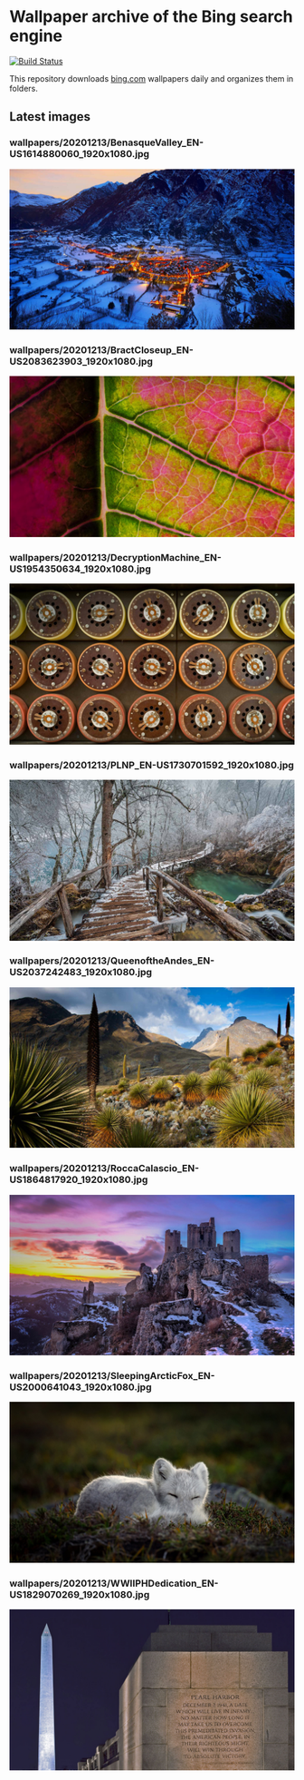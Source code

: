 # Wallpaper archive of the Bing search engine

[![Build Status](https://travis-ci.org/kijart/bing-daily-images-dl.svg?branch=wallpapers)](https://travis-ci.org/kijart/bing-daily-images-dl)

This repository downloads [bing.com](https://www.bing.com) wallpapers daily and organizes them in folders.

## Latest images

<!-- Wallpapers -->

### wallpapers/20201213/BenasqueValley_EN-US1614880060_1920x1080.jpg

![wallpapers/20201213/BenasqueValley_EN-US1614880060_1920x1080.jpg](wallpapers/20201213/BenasqueValley_EN-US1614880060_1920x1080.jpg)

### wallpapers/20201213/BractCloseup_EN-US2083623903_1920x1080.jpg

![wallpapers/20201213/BractCloseup_EN-US2083623903_1920x1080.jpg](wallpapers/20201213/BractCloseup_EN-US2083623903_1920x1080.jpg)

### wallpapers/20201213/DecryptionMachine_EN-US1954350634_1920x1080.jpg

![wallpapers/20201213/DecryptionMachine_EN-US1954350634_1920x1080.jpg](wallpapers/20201213/DecryptionMachine_EN-US1954350634_1920x1080.jpg)

### wallpapers/20201213/PLNP_EN-US1730701592_1920x1080.jpg

![wallpapers/20201213/PLNP_EN-US1730701592_1920x1080.jpg](wallpapers/20201213/PLNP_EN-US1730701592_1920x1080.jpg)

### wallpapers/20201213/QueenoftheAndes_EN-US2037242483_1920x1080.jpg

![wallpapers/20201213/QueenoftheAndes_EN-US2037242483_1920x1080.jpg](wallpapers/20201213/QueenoftheAndes_EN-US2037242483_1920x1080.jpg)

### wallpapers/20201213/RoccaCalascio_EN-US1864817920_1920x1080.jpg

![wallpapers/20201213/RoccaCalascio_EN-US1864817920_1920x1080.jpg](wallpapers/20201213/RoccaCalascio_EN-US1864817920_1920x1080.jpg)

### wallpapers/20201213/SleepingArcticFox_EN-US2000641043_1920x1080.jpg

![wallpapers/20201213/SleepingArcticFox_EN-US2000641043_1920x1080.jpg](wallpapers/20201213/SleepingArcticFox_EN-US2000641043_1920x1080.jpg)

### wallpapers/20201213/WWIIPHDedication_EN-US1829070269_1920x1080.jpg

![wallpapers/20201213/WWIIPHDedication_EN-US1829070269_1920x1080.jpg](wallpapers/20201213/WWIIPHDedication_EN-US1829070269_1920x1080.jpg)

